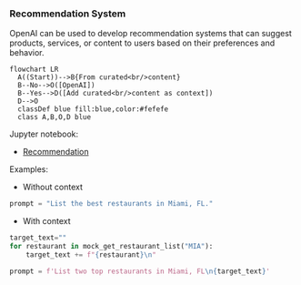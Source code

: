 ### Recommendation System

OpenAI can be used to develop recommendation systems that can suggest products, services, or content to users based on their preferences and behavior.

```mermaid
flowchart LR
  A((Start))-->B{From curated<br/>content}
  B--No-->O([OpenAI])
  B--Yes-->D([Add curated<br/>content as context])
  D-->O
  classDef blue fill:blue,color:#fefefe
  class A,B,O,D blue
```

Jupyter notebook:

- [Recommendation](https://github.com/msalemor/openai-use-cases/blob/main/notebooks/recommendation.ipynb)

Examples:

- Without context

```python
prompt = "List the best restaurants in Miami, FL."
```

- With context

```python
target_text=""
for restaurant in mock_get_restaurant_list("MIA"):
    target_text += f"{restaurant}\n"

prompt = f'List two top restaurants in Miami, FL\n{target_text}'
```
